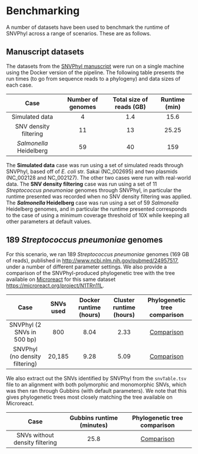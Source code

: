 # Benchmarking

A number of datasets have been used to benchmark the runtime of SNVPhyl across a range of scenarios. These are as follows.

## Manuscript datasets

The datasets from the [SNVPhyl manuscript][] were run on a single machine using the Docker version of the pipeline.  The following table presents the run times (to go from sequence reads to a phylogeny) and data sizes of each case.

| Case                    | Number of genomes | Total size of reads (GB) | Runtime (min) |
|:-----------------------:|:-----------------:|:------------------------:|:-------------:|
| Simulated data          | 4                 | 1.4                      | 15.6          |
| SNV density filtering   | 11                | 13                       | 25.25         |
| *Salmonella* Heidelberg | 59                | 40                       | 159           |

The **Simulated data** case was run using a set of simulated reads through SNVPhyl, based off of *E. coli* str. Sakai (NC_002695) and two plasmids (NC_002128 and NC_002127).  The other two cases were run with real-world data. The **SNV density filtering** case was run using a set of 11 *Streptococcus pneumoniae* genomes through SNVPhyl, in particular the runtime presented was recorded when no SNV density filtering was applied. The **_Salmonella_ Heidelberg** case was run using a set of 59 *Salmonella* Heidelberg genomes, and in particular the runtime presented corresponds to the case of using a minimum coverage threshold of 10X while keeping all other parameters at default values.

## 189 *Streptococcus pneumoniae* genomes

For this scenario, we ran 189 *Streptococcus pneumoniae* genomes (169 GB of reads), published in <http://www.ncbi.nlm.nih.gov/pubmed/24957517>, under a number of different parameter settings. We also provide a comparison of the SNVPhyl-produced phylogenetic tree with the tree available on [Microreact][] for this same dataset <https://microreact.org/project/N1TRn11L>.

| Case                           | SNVs used | Docker runtime (hours) | Cluster runtime (hours) | Phylogenetic tree comparison |
|:------------------------------:|:---------:|:----------------------:|:-----------------------:|:----------------------------:|
| SNVPhyl (2 SNVs in 500 bp)     | 800       | 8.04                   | 2.33                    | [Comparison][1-tree-2-500]   |
| SNVPhyl (no density filtering) | 20,185    | 9.28                   | 5.09                    | [Comparison][1-tree-nf]      |

We also extract out the SNVs identified by SNVPhyl from the `snvTable.tsv` file to an alignment with both polymorphic and monomorphic SNVs, which was then ran through Gubbins (with default parameters). We note that this gives phylogenetic trees most closely matching the tree available on Microreact.

| Case                             | Gubbins runtime (minutes) | Phylogenetic tree comparison |
|:--------------------------------:|:-------------------------:|:----------------------------:|
| SNVs without density filtering   | 25.8                      | [Comparison][1-tree-gubbins] |


[docker version of SNVPhyl]: ../install/docker
[SNVPhyl manuscript]: http://biorxiv.org/content/early/2016/12/10/092940
[snvphyl-validations]: https://github.com/apetkau/snvphyl-validations
[Microreact]: https://microreact.org
[1-tree-2-500]: http://phylo.io/#2e656069ebe8e2ec69374ef75dde8cf7%23bac6e0fc58be1fea772e304682eb34f1
[1-tree-nf]: http://phylo.io/#56eb4dfaed14ca3d086b31c65365c52c%230ea3c6aba4c8d3151f3a8b7a47b163a5
[1-tree-gubbins]: http://phylo.io/#e6ade76551bfb717c90f5b0e870478cd%23ff42dc3ffc873cd87684d9d44a5afabc

